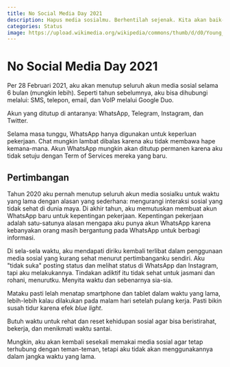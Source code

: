 ```yaml
---
title: No Social Media Day 2021
description: Hapus media sosialmu. Berhentilah sejenak. Kita akan baik-baik saja tanpa media sosial.
categories: Status
image: https://upload.wikimedia.org/wikipedia/commons/thumb/d/d0/Young_people_texting_on_smartphones_using_thumbs.JPG/320px-Young_people_texting_on_smartphones_using_thumbs.JPG
---
```

# No Social Media Day 2021

Per 28 Februari 2021, aku akan menutup seluruh akun media sosial selama 6 bulan (mungkin lebih). Seperti tahun sebelumnya, aku bisa dihubungi melalui: SMS, telepon, email, dan VoIP melalui Google Duo.

Akun yang ditutup di antaranya: WhatsApp, Telegram, Instagram, dan Twitter.

Selama masa tunggu, WhatsApp hanya digunakan untuk keperluan pekerjaan. Chat mungkin lambat dibalas karena aku tidak membawa hape kemana-mana. Akun WhatsApp mungkin akan ditutup permanen karena aku tidak setuju dengan Term of Services mereka yang baru.

## Pertimbangan

Tahun 2020 aku pernah menutup seluruh akun media sosialku untuk waktu yang lama dengan alasan yang sederhana: mengurangi interaksi sosial yang tidak sehat di dunia maya. Di akhir tahun, aku memutuskan membuat akun WhatsApp baru untuk kepentingan pekerjaan. Kepentingan pekerjaan adalah satu-satunya alasan mengapa aku punya akun WhatsApp karena kebanyakan orang masih bergantung pada WhatsApp untuk berbagi informasi.

Di sela-sela waktu, aku mendapati diriku kembali terlibat dalam penggunaan media sosial yang kurang sehat menurut pertimbanganku sendiri. Aku "tidak suka" posting status dan melihat status di WhatsApp dan Instagram, tapi aku melakukannya. Tindakan adiktif itu tidak sehat untuk jasmani dan rohani, menurutku. Menyita waktu dan sebenarnya sia-sia.

Mataku pasti lelah menatap smartphone dan tablet dalam waktu yang lama, lebih-lebih kalau dilakukan pada malam hari setelah pulang kerja. Pasti bikin susah tidur karena efek _blue light_.

Butuh waktu untuk rehat dan reset kehidupan sosial agar bisa beristirahat, bekerja, dan menikmati waktu santai.

Mungkin, aku akan kembali sesekali memakai media sosial agar tetap terhubung dengan teman-teman, tetapi aku tidak akan menggunakannya dalam jangka waktu yang lama.
